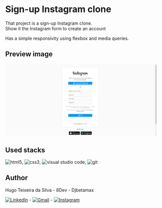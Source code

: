 # Sign-up Instagram clone

That project is a sign-up Instagram clone.  
Show it the Instagram form to create an account

Has a simple responsivity using flexbox and media queries.

## Preview image

<img src="img/signup-instagram-clone.png" width="480px" alt="signup instagram preview image">

## Used stacks

<img src="https://img.shields.io/badge/html5-%23E34F26.svg?style=for-the-badge&logo=html5&logoColor=white" height= "20px" alt="html5">, <img src="https://img.shields.io/badge/css3-%231572B6.svg?style=for-the-badge&logo=css3&logoColor=white" height="20px" alt="css3">, <img src="https://img.shields.io/badge/Visual%20Studio%20Code-0078d7.svg?style=for-the-badge&logo=visual-studio-code&logoColor=white" height="20px" alt="visual studio code">, <img src="https://img.shields.io/badge/git-%23F05033.svg?style=for-the-badge&logo=git&logoColor=white" height="20px" alt="git">

## Author

Hugo Teixeira da Silva - 8Dev - Djbetamax

[![LinkedIn](https://img.shields.io/badge/linkedin-%230077B5.svg?style=for-the-badge&logo=linkedin&logoColor=white)](www.linkedin.com/in/8dev) - [![Gmail](https://img.shields.io/badge/Gmail-D14836?style=for-the-badge&logo=gmail&logoColor=white)](https://mailto:hugots23@gmail.com) - [![Instagram](https://img.shields.io/badge/Instagram-%23E4405F.svg?style=for-the-badge&logo=Instagram&logoColor=white)](https://www.instagram.com/hugo_8dev/)
